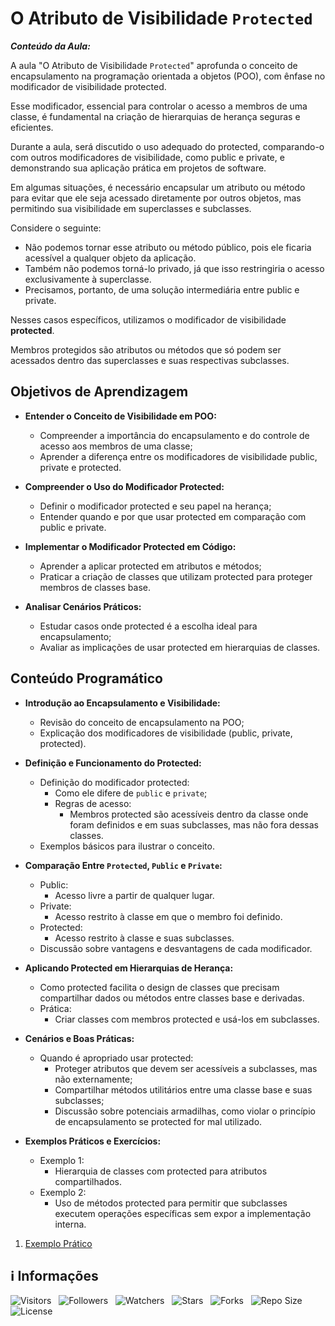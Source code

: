 <!-- Título -->
# O Atributo de Visibilidade `Protected`

***Conteúdo da Aula:***

A aula "O Atributo de Visibilidade `Protected`" aprofunda o conceito de encapsulamento na programação orientada a objetos (POO), com ênfase no modificador de visibilidade protected.

Esse modificador, essencial para controlar o acesso a membros de uma classe, é fundamental na criação de hierarquias de herança seguras e eficientes.

Durante a aula, será discutido o uso adequado do protected, comparando-o com outros modificadores de visibilidade, como public e private, e demonstrando sua aplicação prática em projetos de software.

Em algumas situações, é necessário encapsular um atributo ou método para evitar que ele seja acessado diretamente por outros objetos, mas permitindo sua visibilidade em superclasses e subclasses.

Considere o seguinte:

* Não podemos tornar esse atributo ou método público, pois ele ficaria acessível a qualquer objeto da aplicação.
* Também não podemos torná-lo privado, já que isso restringiria o acesso exclusivamente à superclasse.
* Precisamos, portanto, de uma solução intermediária entre public e private.

Nesses casos específicos, utilizamos o modificador de visibilidade **protected**.

Membros protegidos são atributos ou métodos que só podem ser acessados dentro das superclasses e suas respectivas subclasses.

## Objetivos de Aprendizagem

* **Entender o Conceito de Visibilidade em POO:**

  * Compreender a importância do encapsulamento e do controle de acesso aos membros de uma classe;
  * Aprender a diferença entre os modificadores de visibilidade public, private e protected.

* **Compreender o Uso do Modificador Protected:**

  * Definir o modificador protected e seu papel na herança;
  * Entender quando e por que usar protected em comparação com public e private.

* **Implementar o Modificador Protected em Código:**

  * Aprender a aplicar protected em atributos e métodos;
  * Praticar a criação de classes que utilizam protected para proteger membros de classes base.

* **Analisar Cenários Práticos:**

  * Estudar casos onde protected é a escolha ideal para encapsulamento;
  * Avaliar as implicações de usar protected em hierarquias de classes.

## Conteúdo Programático

* **Introdução ao Encapsulamento e Visibilidade:**

  * Revisão do conceito de encapsulamento na POO;
  * Explicação dos modificadores de visibilidade (public, private, protected).

* **Definição e Funcionamento do Protected:**

  * Definição do modificador protected:
    * Como ele difere de `public` e `private`;
    * Regras de acesso:
      * Membros protected são acessíveis dentro da classe onde foram definidos e em suas subclasses, mas não fora dessas classes.
  * Exemplos básicos para ilustrar o conceito.

* **Comparação Entre `Protected`, `Public` e `Private`:**

  * Public:
    * Acesso livre a partir de qualquer lugar.
  * Private:
    * Acesso restrito à classe em que o membro foi definido.
  * Protected:
    * Acesso restrito à classe e suas subclasses.
  * Discussão sobre vantagens e desvantagens de cada modificador.

* **Aplicando Protected em Hierarquias de Herança:**

  * Como protected facilita o design de classes que precisam compartilhar dados ou métodos entre classes base e derivadas.
  * Prática:
    * Criar classes com membros protected e usá-los em subclasses.

* **Cenários e Boas Práticas:**

  * Quando é apropriado usar protected:
    * Proteger atributos que devem ser acessíveis a subclasses, mas não externamente;
    * Compartilhar métodos utilitários entre uma classe base e suas subclasses;
    * Discussão sobre potenciais armadilhas, como violar o princípio de encapsulamento se protected for mal utilizado.

* **Exemplos Práticos e Exercícios:**

  * Exemplo 1:
    * Hierarquia de classes com protected para atributos compartilhados.
  * Exemplo 2:
    * Uso de métodos protected para permitir que subclasses executem operações específicas sem expor a implementação interna.

1. [Exemplo Prático](exemplo.dart)

<!-- Informações -->
## &#8505; Informações

![Visitors](https://api.visitorbadge.io/api/visitors?path=Devsgeeknerd%2Fcla-atr-vis-pro-her-log-ori-obj-com-fun&label=Visitantes&labelColor=%23700070&labelStyle=none&countColor=%23000fff&style=plastic&color=%23ffffff "Total de Visitantes")
&nbsp;
![Followers](https://img.shields.io/github/followers/Devsgeeknerd?style=p&label=Seguidores&labelColor=800080&color=000fff "Total de Seguidores")
&nbsp;
![Watchers](https://img.shields.io/github/watchers/Devsgeeknerd/cla-atr-vis-pro-her-log-ori-obj-com-fun?style=p&label=Observadores&labelColor=800080&color=000fff "Total de Observadores")
&nbsp;
![Stars](https://img.shields.io/github/stars/Devsgeeknerd/cla-atr-vis-pro-her-log-ori-obj-com-fun?style=p&label=Estrelas&labelColor=800080&color=000fff "Total de Estrelas")
&nbsp;
![Forks](https://img.shields.io/github/forks/Devsgeeknerd/cla-atr-vis-pro-her-log-ori-obj-com-fun?style=p&label=Bifurcações&labelColor=800080&color=000fff "Total de Bifurcações")
&nbsp;
![Repo Size](https://img.shields.io/github/repo-size/Devsgeeknerd/cla-atr-vis-pro-her-log-ori-obj-com-fun?style=p&label=Tamanho&labelColor=800080&color=000fff "Tamanho do Repositório")
&nbsp;
![License](https://img.shields.io/github/license/Devsgeeknerd/cla-atr-vis-pro-her-log-ori-obj-com-fun?style=p&label=Licença&labelColor=800080&color=000fff "Licença do Repositório")
